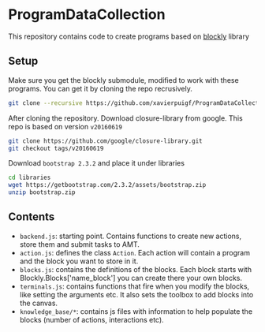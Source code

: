 # ProgramDataCollection
This repository contains code to create programs based on [blockly](https://developers.google.com/blockly/) library
## Setup
Make sure you get the blockly submodule, modified to work with these programs. You can get it by cloning the repo recrusively.
``` bash
git clone --recursive https://github.com/xavierpuigf/ProgramDataCollection.git
```

After cloning the repository. Download closure-library from google. This repo is based on version `v20160619`

``` bash
git clone https://github.com/google/closure-library.git
git checkout tags/v20160619
```

Download `bootstrap 2.3.2` and place it under libraries

``` bash
cd libraries
wget https://getbootstrap.com/2.3.2/assets/bootstrap.zip
unzip bootstrap.zip
```


## Contents
- `backend.js`: starting point. Contains functions to create new actions, store them and submit tasks to AMT. 
- `action.js`: defines the class `Action`. Each action will contain a program and the block you want to store in it.
- `blocks.js`: contains the definitions of the blocks. Each block starts with Blockly.Blocks['name_block'] you can create there your own blocks.
- `terminals.js`: contains functions that fire when you modify the blocks, like setting the arguments etc. It also sets the toolbox to add blocks into the canvas.
- `knowledge_base/*`: contains js files with information to help populate the blocks (number of actions, interactions etc). 
